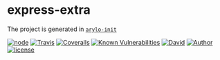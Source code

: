 # express-extra

The project is generated in [`arylo-init`](https://www.npmjs.com/package/arylo-init)

[![node][NPM_URL]][NPM_HREF]
[![Travis][TRAVIS_URL]][TRAVIS_HREF]
[![Coveralls][COVERALLS_URL]][COVERALLS_HREF]
[![Known Vulnerabilities][SNYK_URL]][SNYK_HREF]
[![David][DAVID_URL]][DAVID_HREF]
[![Author][AUTHOR_URL]][AUTHOR_HREF]
[![license][LICENSE_URL]][LICENSE_HREF]

[NPM_URL]: https://img.shields.io/node/v/express-extra.svg?style=flat-square&maxAge=600
[NPM_HREF]: https://www.npmjs.com/package/express-extra
[TRAVIS_URL]: https://img.shields.io/travis/Arylo/express-extra/master.svg?style=flat-square&logo=travis&maxAge=600
[TRAVIS_HREF]: https://travis-ci.org/Arylo/express-extra
[COVERALLS_URL]: https://img.shields.io/coveralls/github/Arylo/express-extra/master.svg?style=flat-square&maxAge=600
[COVERALLS_HREF]: https://coveralls.io/github/Arylo/express-extra
[SNYK_URL]: https://snyk.io/test/github/Arylo/express-extra/badge.svg?style=flat-square&maxAge=600
[SNYK_HREF]: https://snyk.io/test/github/Arylo/express-extra
[DAVID_URL]: https://img.shields.io/david/Arylo/express-extra.svg?style=flat-square&maxAge=600
[DAVID_HREF]: https://github.com/Arylo/express-extra
[AUTHOR_URL]: https://img.shields.io/badge/Author-AryloYeung-blue.svg?style=flat-square&maxAge=7200
[AUTHOR_HREF]: https://github.com/arylo
[LICENSE_URL]: https://img.shields.io/github/license/Arylo/npm-project-init.svg?style=flat-square&maxAge=7200
[LICENSE_HREF]: https://opensource.org/licenses/MIT
